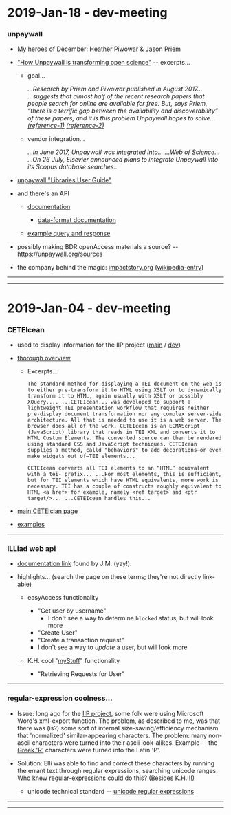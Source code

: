 2019-Jan-18 - dev-meeting
=========================

### unpaywall

- My heroes of December: Heather Piwowar & Jason Priem

- ["How Unpaywall is transforming open science"](https://www.nature.com/articles/d41586-018-05968-3) -- excerpts...

    - goal...

        _...Research by Priem and Piwowar published in August 2017... ...suggests that almost half of the recent research papers that people search for online are available for free. But, says Priem, “there is a terrific gap between the availability and discoverability” of these papers, and it is this problem Unpaywall hopes to solve..._ [_(reference-1)_](https://www.nature.com/news/half-of-papers-searched-for-online-are-free-to-read-1.22418) [_(reference-2)_](https://peerj.com/preprints/3119/)

    - vendor integration...

        _...In June 2017, Unpaywall was integrated into... ...Web of Science... ...On 26 July, Elsevier announced plans to integrate Unpaywall into its Scopus database searches..._

- [unpaywall "Libraries User Guide"](https://unpaywall.org/user-guides/libraries)

- and there's an API

    - [documentation](https://unpaywall.org/products/api)
        - [data-format documentation](https://unpaywall.org/data-format)

    - [example query and response](https://api.unpaywall.org/v2/10.1038/nature12373?email=birkin_diana@brown.edu)

- possibly making BDR openAccess materials a source? -- <https://unpaywall.org/sources>

- the company behind the magic: [impactstory.org](https://impactstory.org) ([wikipedia-entry](https://en.wikipedia.org/wiki/ImpactStory))


---

---



2019-Jan-04 - dev-meeting
=========================

### CETEIcean

- used to display information for the IIP project ([main](https://library.brown.edu/cds/projects/iip/viewinscr/abur0001/) / [dev](https://library.brown.edu/iip_development/viewinscr/abur0001/))

- [thorough overview](http://teic.github.io/CETEIcean/Balisage-CETEIcean.html)

    - Excerpts...

        `The standard method for displaying a TEI document on the web is to either pre-transform it to HTML using XSLT or to dynamically transform it to HTML, again usually with XSLT or possibly XQuery.... ...CETEIcean... was developed to support a lightweight TEI presentation workflow that requires neither pre-display document transformation nor any complex server-side architecture. All that is needed to use it is a web server. The browser does all of the work. CETEIcean is an ECMAScript (JavaScript) library that reads in TEI XML and converts it to HTML Custom Elements. The converted source can then be rendered using standard CSS and JavaScript techniques. CETEIcean supplies a method, calld "behaviors" to add decorations—or even make widgets out of—TEI elements...`

        `CETEIcean converts all TEI elements to an “HTML” equivalent with a tei- prefix... ...For most elements, this is sufficient, but for TEI elements which have HTML equivalents, more work is necessary. TEI has a couple of constructs roughly equivalent to HTML <a href> for example, namely <ref target> and <ptr target/>... ...CETEIcean handles this...`

- [main CETEIcian page](https://github.com/TEIC/CETEIcean)

- [examples](http://teic.github.io/CETEIcean/)


---


### ILLiad web api

- [documentation link](https://prometheus.atlas-sys.com/display/illiad/The+ILLiad+Web+Platform+API) found by J.M. (yay!):

- highlights... (search the page on these terms; they're not directly link-able)

    - easyAccess functionality
        - "Get user by username"
            - I don't see a way to determine `blocked` status, but will look more
        - "Create User"
        - "Create a transaction request"
        - I don't see a way to _update_ a user, but will look more

    - K.H. cool "[myStuff](https://library.brown.edu/libweb/mystuff/)" functionality
        - "Retrieving Requests for User"

---


### regular-expression coolness...

- Issue: long ago for the [IIP project](https://github.com/Brown-University-Library/iip-texts), some folk were using Microsoft Word's xml-export function. The problem, as described to me, was that there was (is?) some sort of internal size-saving/efficiency mechanism that 'normalized' similar-appearing characters. The problem: many non-ascii characters were turned into their ascii look-alikes. Example -- the [Greek 'R'](https://en.wikipedia.org/wiki/Rho) characters were turned into the Latin 'P'.

- Solution: Elli was able to find and correct these characters by running the errant text through regular expressions, searching unicode ranges. Who knew [regular-expressions](https://stackoverflow.com/questions/3748855/how-do-i-specify-a-range-of-unicode-characters-in-a-regular-expression-in-python) could do this? (Besides K.H.!!!)
    - unicode technical standard -- [unicode regular expressions](http://unicode.org/reports/tr18/)

---

---
